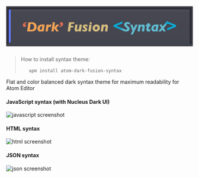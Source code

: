 ![Dark Fusion Syntax](./screenshots/logo.png)
==================

>How to install syntax theme:
>```
>    apm install atom-dark-fusion-syntax
>```

Flat and color balanced dark syntax theme for maximum readability for Atom Editor

#### JavaScript syntax (with Nucleus Dark UI)

![javascript screenshot](https://raw.githubusercontent.com/MaxGraey/atom-dark-fusion-syntax/master/screenshots/js.png)

#### HTML syntax

![html screenshot](https://raw.githubusercontent.com/MaxGraey/atom-dark-fusion-syntax/master/screenshots/html.png)

#### JSON syntax

![json screenshot](https://raw.githubusercontent.com/MaxGraey/atom-dark-fusion-syntax/master/screenshots/json.png)
